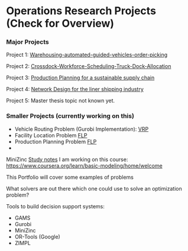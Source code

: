 # Operations Research Projects (Check for Overview)

### Major Projects
Project 1: [Warehousing-automated-guided-vehicles-order-picking](https://github.com/DerEddie/An-Optimization-Portfolio-Decision-Science/blob/main/AGV-Routing-Scheduling/Description.md)

Project 2: [Crossdock-Workforce-Scheduling-Truck-Dock-Allocation](https://github.com/DerEddie/An-Optimization-Portfolio-Decision-Science/blob/main/Crossdocking/Description.md)

Project 3: [Production Planning for a sustainable supply chain](https://github.com/DerEddie/An-Optimization-Portfolio-Decision-Science/blob/main/Production-Planning/Description.md)

Project 4: [Network Design for the liner shipping industry](https://github.com/DerEddie/An-Optimization-Portfolio-Decision-Science/blob/main/Container-Shipping-Network-Optimization/Description.md)

Project 5: Master thesis topic not known yet.

### Smaller Projects (currently working on this)
- Vehicle Routing Problem (Gurobi Implementation): [VRP](https://github.com/EduKru/An-Optimization-Portfolio-Decision-Science/blob/main/VRP/readme.md)
- Facility Location Problem [FLP](https://github.com/EduKru/An-Optimization-Portfolio-Decision-Science/blob/main/Location%20Problems/FLP.ipynb)
- Production Planning Problem [FLP](https://github.com/EduKru/An-Optimization-Portfolio-Decision-Science/blob/main/Location%20Problems/FLP.ipynb)
- 

MiniZinc [Study notes](https://github.com/DerEddie/An-Optimization-Portfolio-Decision-Science/blob/main/MiniZincSolver/Description.md)
I am working on this course: https://www.coursera.org/learn/basic-modeling/home/welcome

This Portfolio will cover some examples of problems

What solvers are out there which one could use to solve an optimization problem?

Tools to build decision support systems:
- GAMS
- Gurobi
- MiniZinc
- OR-Tools (Google)
- ZIMPL


